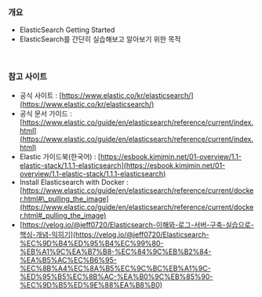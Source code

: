 ### 개요

- ElasticSearch Getting Started
- ElasticSearch를 간단히 실습해보고 알아보기 위한 목적

<br>

### 참고 사이트

- 공식 사이트 : [https://www.elastic.co/kr/elasticsearch/](https://www.elastic.co/kr/elasticsearch/)
- 공식 문서 가이드 : [https://www.elastic.co/guide/en/elasticsearch/reference/current/index.html](https://www.elastic.co/guide/en/elasticsearch/reference/current/index.html)
- Elastic 가이드북(한국어) : [https://esbook.kimjmin.net/01-overview/1.1-elastic-stack/1.1.1-elasticsearch](https://esbook.kimjmin.net/01-overview/1.1-elastic-stack/1.1.1-elasticsearch)
- Install Elasticsearch with Docker : [https://www.elastic.co/guide/en/elasticsearch/reference/current/docker.html#\_pulling_the_image](https://www.elastic.co/guide/en/elasticsearch/reference/current/docker.html#_pulling_the_image)
- [https://velog.io/@jeff0720/Elasticsearch-이해와-로그-서버-구축-실습으로-핵심-개념-익히기](https://velog.io/@jeff0720/Elasticsearch-%EC%9D%B4%ED%95%B4%EC%99%80-%EB%A1%9C%EA%B7%B8-%EC%84%9C%EB%B2%84-%EA%B5%AC%EC%B6%95-%EC%8B%A4%EC%8A%B5%EC%9C%BC%EB%A1%9C-%ED%95%B5%EC%8B%AC-%EA%B0%9C%EB%85%90-%EC%9D%B5%ED%9E%88%EA%B8%B0)
